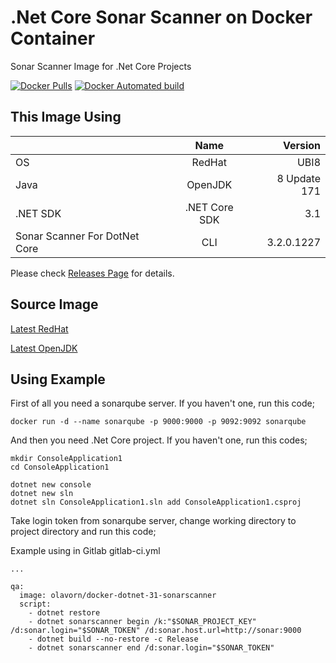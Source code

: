 # .Net Core Sonar Scanner on Docker Container

Sonar Scanner Image for .Net Core Projects

[![Docker Pulls](https://img.shields.io/docker/pulls/olavorn/docker-dotnet-31-sonarscanner.svg)](https://hub.docker.com/repository/docker/olavorn/docker-dotnet-31-sonarscanner/) [![Docker Automated build](https://img.shields.io/docker/automated/olavorn/docker-dotnet-31-sonarscanner.svg)](https://hub.docker.com/repository/docker/olavorn/docker-dotnet-31-sonarscanner/) 

## This Image Using

|                | Name          | Version       |
| -------------- |:-------------:| -------------:|
| OS             | RedHat        |          UBI8 |
| Java           | OpenJDK       |  8 Update 171 |
| .NET SDK       | .NET Core SDK |           3.1 |
| Sonar Scanner For DotNet Core | CLI           |    3.2.0.1227 |


Please check [Releases Page](https://github.com/burakince/docker-dotnet-sonarscanner/releases) for details.

## Source Image

[Latest RedHat](https://catalog.redhat.com/software/containers/rhel8/dotnet-31/5de595e7d70cc51644a54aef?container-tabs=overview&gti-tabs=registry-tokens)

[Latest OpenJDK](https://hub.docker.com/r/library/openjdk/tags/)

## Using Example

First of all you need a sonarqube server. If you haven't one, run this code;

```
docker run -d --name sonarqube -p 9000:9000 -p 9092:9092 sonarqube
```

And then you need .Net Core project. If you haven't one, run this codes;

```
mkdir ConsoleApplication1
cd ConsoleApplication1

dotnet new console
dotnet new sln
dotnet sln ConsoleApplication1.sln add ConsoleApplication1.csproj
```

Take login token from sonarqube server, change working directory to project directory and run this code;

Example using in Gitlab gitlab-ci.yml
```
...

qa:
  image: olavorn/docker-dotnet-31-sonarscanner
  script:
    - dotnet restore
    - dotnet sonarscanner begin /k:"$SONAR_PROJECT_KEY" /d:sonar.login="$SONAR_TOKEN" /d:sonar.host.url=http://sonar:9000
    - dotnet build --no-restore -c Release
    - dotnet sonarscanner end /d:sonar.login="$SONAR_TOKEN" 
  
```
